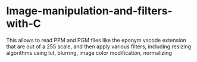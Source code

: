 # Image-manipulation-and-filters-with-C

This allows to read PPM and PGM files like the eponym vscode extension that are out of a 255 scale, and then apply various filters, including resizing algorithms using lut, blurring, image color modification, normalizing
